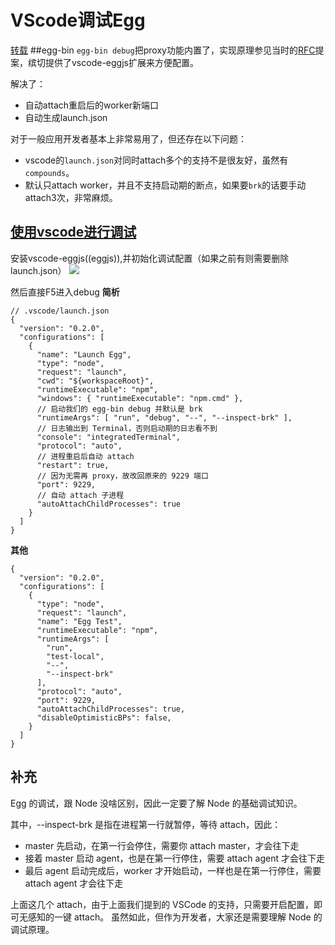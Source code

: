 # VScode调试Egg

[转载](https://github.com/atian25/blog/issues/25)
##egg-bin
`egg-bin debug`把proxy功能内置了，实现原理参见当时的[RFC](https://github.com/eggjs/egg/issues/1376)提案，缤切提供了vscode-eggjs扩展来方便配置。

解决了：
- 自动attach重启后的worker新端口
- 自动生成launch.json

对于一般应用开发者基本上非常易用了，但还存在以下问题：
- vscode的`launch.json`对同时attach多个的支持不是很友好，虽然有`compounds`。
- 默认只attach worker，并且不支持启动期的断点，如果要`brk`的话要手动attach3次，非常麻烦。

## [使用vscode进行调试](https://eggjs.org/zh-cn/core/development.html#%E4%BD%BF%E7%94%A8-vscode-%E8%BF%9B%E8%A1%8C%E8%B0%83%E8%AF%95)

安装vscode-eggjs((eggjs)),并初始化调试配置（如果之前有则需要删除launch.json）
![](https://user-images.githubusercontent.com/227713/35962084-0f32e02e-0ceb-11e8-9c99-3d6ba597b4e6.png)

然后直接F5进入debug
**简析**

```
// .vscode/launch.json
{
  "version": "0.2.0",
  "configurations": [
    {
      "name": "Launch Egg",
      "type": "node",
      "request": "launch",
      "cwd": "${workspaceRoot}",
      "runtimeExecutable": "npm",
      "windows": { "runtimeExecutable": "npm.cmd" },
      // 启动我们的 egg-bin debug 并默认是 brk
      "runtimeArgs": [ "run", "debug", "--", "--inspect-brk" ],
      // 日志输出到 Terminal，否则启动期的日志看不到
      "console": "integratedTerminal",
      "protocol": "auto",
      // 进程重启后自动 attach
      "restart": true,
      // 因为无需再 proxy，故改回原来的 9229 端口
      "port": 9229,
      // 自动 attach 子进程
      "autoAttachChildProcesses": true
    }
  ]
}
```

**其他**
```
{
  "version": "0.2.0",
  "configurations": [
    {
      "type": "node",
      "request": "launch",
      "name": "Egg Test",
      "runtimeExecutable": "npm",
      "runtimeArgs": [
        "run",
        "test-local",
        "--",
        "--inspect-brk"
      ],
      "protocol": "auto",
      "port": 9229,
      "autoAttachChildProcesses": true,
      "disableOptimisticBPs": false,
    }
  ]
}
```
## 补充

Egg 的调试，跟 Node 没啥区别，因此一定要了解 Node 的基础调试知识。

其中，--inspect-brk 是指在进程第一行就暂停，等待 attach，因此：

- master 先启动，在第一行会停住，需要你 attach master，才会往下走
- 接着 master 启动 agent，也是在第一行停住，需要 attach agent 才会往下走
- 最后 agent 启动完成后，worker 才开始启动，一样也是在第一行停住，需要 attach agent 才会往下走

上面这几个 attach，由于上面我们提到的 VSCode 的支持，只需要开启配置，即可无感知的一键 attach。
虽然如此，但作为开发者，大家还是需要理解 Node 的调试原理。

